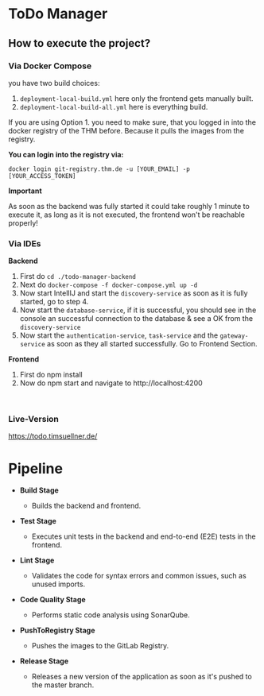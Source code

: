 # ToDo Manager

## How to execute the project?
### Via Docker Compose
you have two build choices:

1. `deployment-local-build.yml` here only the frontend gets manually built.
2. `deployment-local-build-all.yml` here is everything build.

If you are using Option 1. you need to make sure, that you logged in into the docker registry of the THM before. Because it pulls the images from the registry.

**You can login into the registry via:**

`docker login git-registry.thm.de -u [YOUR_EMAIL] -p [YOUR_ACCESS_TOKEN]`

**Important**

As soon as the backend was fully started it could take roughly 1 minute to execute it, as long as it is not executed, the frontend won't be reachable properly!

### Via IDEs
**Backend**
1. First do  `cd ./todo-manager-backend`
2. Next do `docker-compose -f docker-compose.yml up -d`
3. Now start IntellIJ and start the `discovery-service` as soon as it is fully started, go to step 4.
4. Now start the `database-service`, if it is successful, you should see in the console an successful connection to the database & see a OK from the `discovery-service`
5. Now start the `authentication-service`, `task-service` and the `gateway-service` as soon as they all started successfully. Go to Frontend Section.

**Frontend**
1. First do npm install
2. Now do npm start and navigate to http://localhost:4200

<br>

### Live-Version
https://todo.timsuellner.de/

# Pipeline
- **Build Stage**
  - Builds the backend and frontend.

- **Test Stage**
  - Executes unit tests in the backend and end-to-end (E2E) tests in the frontend.

- **Lint Stage**
  - Validates the code for syntax errors and common issues, such as unused imports.

- **Code Quality Stage**
  - Performs static code analysis using SonarQube.

- **PushToRegistry Stage**
  - Pushes the images to the GitLab Registry.

- **Release Stage**
  - Releases a new version of the application as soon as it's pushed to the master branch.
